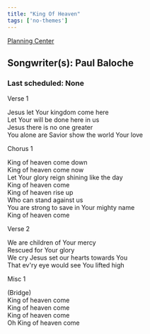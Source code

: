 ```yaml
---
title: "King Of Heaven"
tags: ['no-themes']
---
```


[Planning Center](https://services.planningcenteronline.com/songs/14732714)

## Songwriter(s): Paul Baloche
### Last scheduled: None          

Verse 1  
  
Jesus let Your kingdom come here  
Let Your will be done here in us  
Jesus there is no one greater  
You alone are Savior show the world Your love  
  
Chorus 1  
  
King of heaven come down  
King of heaven come now  
Let Your glory reign shining like the day  
King of heaven come  
King of heaven rise up  
Who can stand against us  
You are strong to save in Your mighty name  
King of heaven come  
  
Verse 2  
  
We are children of Your mercy  
Rescued for Your glory  
We cry Jesus set our hearts towards You  
That ev'ry eye would see You lifted high  
  
Misc 1  
  
(Bridge)  
King of heaven come  
King of heaven come  
King of heaven come  
Oh King of heaven come
